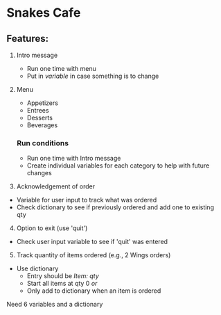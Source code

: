 # Snakes Cafe

## Features: 
1. Intro message
   - Run one time with menu
   - Put in *variable* in case something is to change
2. Menu
   - Appetizers
   - Entrees
   - Desserts
   - Beverages

    ### Run conditions
   - Run one time with Intro message
   - Create individual variables for each category to help with future changes
3. Acknowledgement of order
  - Variable for user input to track what was ordered
  - Check dictionary to see if previously ordered and add one to existing qty
4. Option to exit (use 'quit')
  - Check user input variable to see if 'quit' was entered
5. Track quantity of items ordered (e.g., 2 Wings orders)
  - Use dictionary
    - Entry should be *Item: qty*
    - Start all items at qty 0 *or*
    - Only add to dictionary when an item is ordered

Need 6 variables and a dictionary


